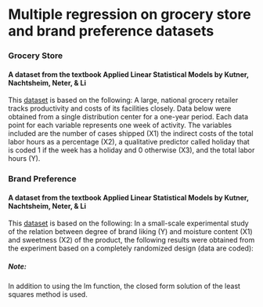 # Multiple regression on grocery store and brand preference datasets

### Grocery Store
#### A dataset from the textbook Applied Linear Statistical Models by Kutner, Nachtsheim, Neter, & Li
This [dataset](http://users.stat.ufl.edu/~rrandles/sta4210/Rclassnotes/data/textdatasets/KutnerData/Chapter%20%206%20Data%20Sets/CH06PR09.txt) is based on the following: A large, national grocery retailer tracks productivity and costs of its facilities
closely. Data below were obtained from a single distribution center for a one-year period. Each
data point for each variable represents one week of activity. The variables included are the
number of cases shipped (X1) the indirect costs of the total labor hours as a percentage (X2),
a qualitative predictor called holiday that is coded 1 if the week has a holiday and 0 otherwise
(X3), and the total labor hours (Y).

### Brand Preference
#### A dataset from the textbook Applied Linear Statistical Models by Kutner, Nachtsheim, Neter, & Li
This [dataset](http://users.stat.ufl.edu/~rrandles/sta4210/Rclassnotes/data/textdatasets/KutnerData/Chapter%20%206%20Data%20Sets/CH06PR05.txt) is based on the following: In a small-scale experimental study of the relation between degree of brand
liking (Y) and moisture content (X1) and sweetness (X2) of the product, the following results
were obtained from the experiment based on a completely randomized design (data are coded):


##### Note:
In addition to using the lm function, the closed form solution of the least squares method is used.

